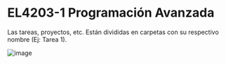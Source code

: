 # EL4203-1 Programación Avanzada

Las tareas, proyectos, etc. Están divididas en carpetas con su respectivo nombre (Ej: Tarea 1).

![image](https://github.com/user-attachments/assets/bec3f1be-4dcc-4351-8377-22a120ff8615)
